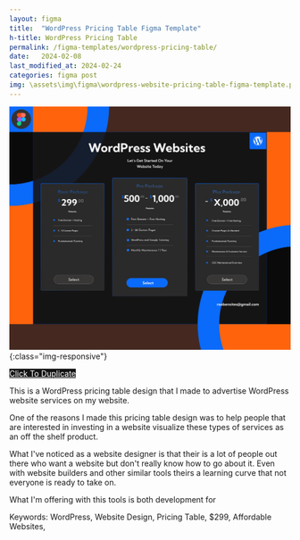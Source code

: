 ```yaml
---
layout: figma
title:  "WordPress Pricing Table Figma Template"
h-title: WordPress Pricing Table
permalink: /figma-templates/wordpress-pricing-table/
date:   2024-02-08
last_modified_at: 2024-02-24
categories: figma post
img: \assets\img\figma\wordpress-website-pricing-table-figma-template.png
---
```


![WordPress Pricing Table Section Website Design](\assets\img\figma\wordpress-website-pricing-table-figma-template.png){:class="img-responsive"}

<a style="color:#fff;background:#161515;"
class="button" href="https://www.figma.com/community/file/1292240575217001327/wordpress-website-pricing-table" target="_blank">Click To Duplicate</a>

This is a WordPress pricing table design that I made to advertise WordPress website services on my website.

One of the reasons I made this pricing table design was to help people that are interested in investing in a website visualize these types of services as an off the shelf product.

What I've noticed as a website designer is that their is a lot of people out there who want a website but don't really know how to go about it. Even with  website builders and other similar tools theirs a learning curve that not everyone is ready to take on. 

What I'm offering with this tools is both development for 

Keywords: WordPress, Website Design, Pricing Table, $299, Affordable Websites, 
